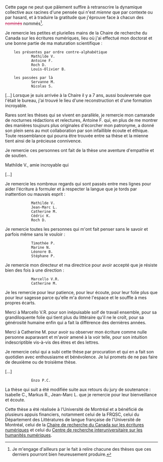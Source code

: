
Cette page ne peut que pâlement suffire à retranscrire la dynamique collective aux racines d'une pensée qui n'est *mienne* que par contexte ou par hasard, et à traduire la gratitude que j'éprouve face à chacun des <strike style='color:rgb(196, 43, 94);'>nominés</strike> nommés[^relecture].  

Je remercie les petites et plurielles mains de la Chaire de recherche du Canada sur les écritures numériques, lieu où j'ai effectué mon doctorat et une bonne partie de ma maturation scientifique : 

        les présentes par ordre contre-alphabétique
                Mathilde V.
                Antoine F.
                Roch D.
                Louis-Olivier B.

        les passées par là 
                Servanne M.
                Nicolas S.

[...]
Lorsque je suis arrivée à la Chaire il y a 7 ans, aussi bouleversée que l'était le bureau, j'ai trouvé le lieu d'une reconstruction et d'une formation incroyable. 

Rares sont les thèses qui se vivent en parallèle, je remercie mon camarade de nocturnes rédactions et relectures, Antoine F. qui, en plus de me montrer des manières toujours plus originales d'écorcher mon patronyme, a donné son plein sens au mot collaboration par son infaillible écoute et éthique. Toute ressemblance qui pourra être trouvée entre sa thèse et la mienne tient ainsi de la précieuse connivence.

Je remercie ces personnes ont fait de la thèse une aventure d'empathie et de soutien.

Mathilde V., amie incroyable qui 

[...]


Je remercie les nombreux regards qui sont passés entre mes lignes pour aider l'écriture à formuler et à respecter la langue que je tords par inattention ou mauvais esprit :

                Mathilde V.
                Jean-Marc L.
                Catherine M.
                Cédric K. 
                Roch D. 

Je remercie toutes les personnes qui m'ont fait penser sans le savoir et parfois même sans le vouloir :

                Timothée P.
                Marine N. 
                Léonore B.
                Stéphane P. 

Je remercie mon directeur et ma directrice pour avoir accepté que je résiste bien des fois à une direction : 

                Marcello V.R.
                Catherine M.

Je les remercie pour leur patience, pour leur écoute, pour leur folie plus que pour leur sagesse parce qu'elle m'a donné l'espace et le souffle à mes propres écarts. 

Merci à Marcello V.R. pour son inépuisable soif de travail ensemble, pour sa grandiloquente folie qui tient plus du littéraire qu'il ne le croît, pour sa générosité humaine enfin qui a fait la différence des dernières années. 

Merci à Catherine M. pour avoir su observer mon écriture comme nulle personne auparavant et m'avoir amené à la voir telle, pour son intuition indescriptible vis-à-vis des êtres et des lettres. 

Je remercie celui qui a subi cette thèse par procuration et qui en a fait son quotidien avec enthousiasme et bénévolence. Je lui promets de ne pas faire de deuxième ou de troisième thèse.

[...]

                Enzo P.C. 

La thèse qui suit a été modifiée suite aux retours du jury de soutenance : Isabelle C., Markus R., Jean-Marc L. que je remercie pour leur bienveillance et écoute.

Cette thèse a été réalisée à l'Université de Montréal et a bénéficié de plusieurs appuis financiers, notamment celui de la FRQSC, celui du Département des Littératures de langue française de l'Université de Montréal, celui de la [Chaire de recherche du Canada sur les écritures numériques](https://www.ecrituresnumeriques.ca/fr/) et celui du [Centre de recherche interuniversitaire sur les humanités numériques](https://www.crihn.org/). 

[^relecture]: Je m'engage d'ailleurs par le fait à relire chacune des thèses que ces derniers pourront bien heureusement produire.
